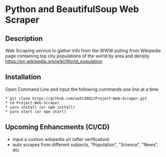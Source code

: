 # Python and BeautifulSoup Web Scraper


<!--
[Play Now](https://quiz-game-liart.vercel.app/)
-->

## Description ##

Web Scraping service to gather info from the WWW
pulling from Wikipedia page containing top city populations of the world by area and density
https://en.wikipedia.org/wiki/World_population



## Installation ##
Open Command Line and input the following commands one line at a time

```
* git clone https://github.com/wats3082/Project-Web-Scraper.git
* cd Project-Web-Scraper
* yarn install (or npm install)
* yarn start (or npm start)
```

## Upcoming Enhancments (CI/CD) ##
* input a custom wikipedia url (after verification)
* auto scrapes from different subjects, "Population", "Science", "News", etc




